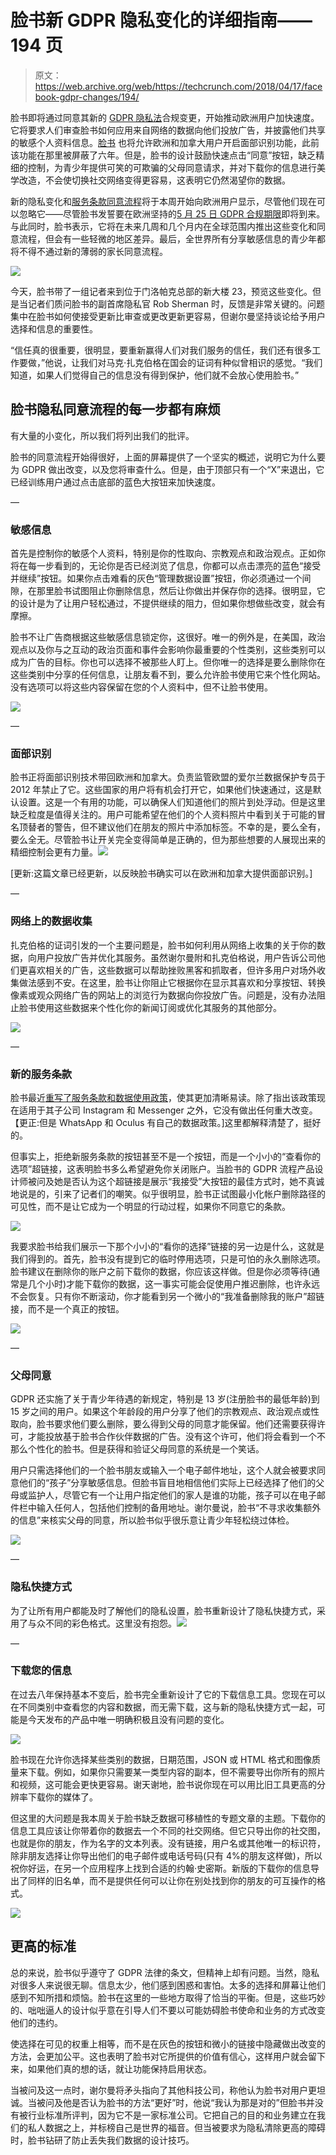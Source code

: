 # 脸书新 GDPR 隐私变化的详细指南——194 页

> 原文：<https://web.archive.org/web/https://techcrunch.com/2018/04/17/facebook-gdpr-changes/194/>

脸书即将通过同意其新的 [GDPR 隐私法](https://web.archive.org/web/20190825042509/https://techcrunch.com/2018/01/20/wtf-is-gdpr/)合规变更，开始推动欧洲用户加快速度。它将要求人们审查脸书如何应用来自网络的数据向他们投放广告，并披露他们共享的敏感个人资料信息。[脸书](https://web.archive.org/web/20190825042509/https://crunchbase.com/organization/facebook) 也将允许欧洲和加拿大用户开启面部识别功能，此前该功能在那里被屏蔽了六年。但是，脸书的设计鼓励快速点击“同意”按钮，缺乏精细的控制，为青少年提供可笑的可欺骗的父母同意请求，并对下载你的信息进行美学改造，不会使切换社交网络变得更容易，这表明它仍然渴望你的数据。

新的隐私变化和[服务条款同意流程](https://web.archive.org/web/20190825042509/http://newsroom.fb.com/news/2018/04/new-privacy-protections/)将于本周开始向欧洲用户显示，尽管他们现在可以忽略它——尽管脸书发誓要在欧洲坚持的[5 月 25 日 GDPR 合规期限](https://web.archive.org/web/20190825042509/https://techcrunch.com/2018/04/04/zuckerberg-gdpr/)即将到来。与此同时，脸书表示，它将在未来几周和几个月内在全球范围内推出这些变化和同意流程，但会有一些轻微的地区差异。最后，全世界所有分享敏感信息的青少年都将不得不通过新的薄弱的家长同意流程。

![](img/7fb6ed1a72dfa513257206af2238fd9a.png)

今天，脸书带了一组记者来到位于门洛帕克总部的新大楼 23，预览这些变化。但是当记者们质问脸书的副首席隐私官 Rob Sherman 时，反馈是非常关键的。问题集中在脸书如何使接受更新比审查或更改更新更容易，但谢尔曼坚持谈论给予用户选择和信息的重要性。

“信任真的很重要，很明显，要重新赢得人们对我们服务的信任，我们还有很多工作要做，”他说，让我们对马克·扎克伯格在国会的证词有种似曾相识的感觉。“我们知道，如果人们觉得自己的信息没有得到保护，他们就不会放心使用脸书。”

## 脸书隐私同意流程的每一步都有麻烦

有大量的小变化，所以我们将列出我们的批评。

脸书的同意流程开始得很好，上面的屏幕提供了一个坚实的概述，说明它为什么要为 GDPR 做出改变，以及您将审查什么。但是，由于顶部只有一个“X”来退出，它已经训练用户通过点击底部的蓝色大按钮来加快速度。

—

### 敏感信息

首先是控制你的敏感个人资料，特别是你的性取向、宗教观点和政治观点。正如你将在每一步看到的，无论你是否已经浏览了信息，你都可以点击漂亮的蓝色“接受并继续”按钮。如果你点击难看的灰色“管理数据设置”按钮，你必须通过一个间隙，在那里脸书试图阻止你删除信息，然后让你做出并保存你的选择。很明显，它的设计是为了让用户轻松通过，不提供继续的阻力，但如果你想做些改变，就会有摩擦。

脸书不让广告商根据这些敏感信息锁定你，这很好。唯一的例外是，在美国，政治观点以及你与之互动的政治页面和事件会影响你最重要的个性类别，这些类别可以成为广告的目标。你也可以选择不被那些人盯上。但你唯一的选择是要么删除你在这些类别中分享的任何信息，让朋友看不到，要么允许脸书使用它来个性化网站。没有选项可以将这些内容保留在您的个人资料中，但不让脸书使用。

![](img/5de0710eef5371818c338716d438118a.png)

—

### 面部识别

脸书正将面部识别技术带回欧洲和加拿大。负责监管欧盟的爱尔兰数据保护专员于 2012 年禁止了它。这些国家的用户将有机会打开它，如果他们快速通过，这是默认设置。这是一个有用的功能，可以确保人们知道他们的照片到处浮动。但是这里缺乏粒度是值得关注的。用户可能希望在他们的个人资料照片中看到关于可能的冒名顶替者的警告，但不建议他们在朋友的照片中添加标签。不幸的是，要么全有，要么全无。尽管脸书让开关完全变得简单是正确的，但为那些想要的人展现出来的精细控制会更有力量。![](img/0a0db103f6e6c4ea3115a77dcb2b7d32.png)

[更新:这篇文章已经更新，以反映脸书确实可以在欧洲和加拿大提供面部识别。]

—

### 网络上的数据收集

扎克伯格的证词引发的一个主要问题是，脸书如何利用从网络上收集的关于你的数据，向用户投放广告并优化其服务。虽然谢尔曼附和扎克伯格说，用户告诉公司他们更喜欢相关的广告，这些数据可以帮助挫败黑客和抓取者，但许多用户对场外收集做法感到不安。在这里，脸书让你阻止它根据你在显示其喜欢和分享按钮、转换像素或观众网络广告的网站上的浏览行为数据向你投放广告。问题是，没有办法阻止脸书使用这些数据来个性化你的新闻订阅或优化其服务的其他部分。

![](img/079a55acf6021754e66e93b9a91efdaf.png)

—

### 新的服务条款

脸书最近[重写了服务条款和数据使用政策](https://web.archive.org/web/20190825042509/https://techcrunch.com/2018/04/04/facebook-terms-of-service/)，使其更加清晰易读。除了指出该政策现在适用于其子公司 Instagram 和 Messenger 之外，它没有做出任何重大改变。【更正:但是 WhatsApp 和 Oculus 有自己的数据政策。]这里都解释清楚了，挺好的。

但事实上，拒绝新服务条款的按钮甚至不是一个按钮，而是一个小小的“查看你的选项”超链接，这表明脸书多么希望避免你关闭账户。当脸书的 GDPR 流程产品设计师被问及她是否认为这个超链接是展示“我接受”大按钮的最佳方式时，她不真诚地说是的，引来了记者们的嘲笑。似乎很明显，脸书正试图最小化帐户删除路径的可见性，而不是让它成为一个明显的行动过程，如果你不同意它的条款。

![](img/2a25b622958c628ba311b5cd3769cb5f.png)

我要求脸书给我们展示一下那个小小的“看你的选择”链接的另一边是什么，这就是我们得到的。首先，脸书没有提到它的临时停用选项，只是可怕的永久删除选项。脸书建议在删除你的账户之前下载你的数据，你应该这样做。但是你必须等待(通常是几个小时)才能下载你的数据，这一事实可能会促使用户推迟删除，也许永远不会恢复。只有你不断滚动，你才能看到另一个微小的“我准备删除我的账户”超链接，而不是一个真正的按钮。

![](img/c0e58a3ca80b2579fa7f9e7b8b967916.png)

—

### 父母同意

GDPR 还实施了关于青少年待遇的新规定，特别是 13 岁(注册脸书的最低年龄)到 15 岁之间的用户。如果这个年龄段的用户分享了他们的宗教观点、政治观点或性取向，脸书要求他们要么删除，要么得到父母的同意才能保留。他们还需要获得许可，才能投放基于脸书合作伙伴数据的广告。没有这个许可，他们将会看到一个不那么个性化的脸书。但是获得和验证父母同意的系统是一个笑话。

用户只需选择他们的一个脸书朋友或输入一个电子邮件地址，这个人就会被要求同意他们的“孩子”分享敏感信息。但脸书盲目地相信他们实际上已经选择了他们的父母或监护人，尽管它有一个让用户指定他们的家人是谁的功能，孩子可以在电子邮件栏中输入任何人，包括他们控制的备用地址。谢尔曼说，脸书“不寻求收集额外的信息”来核实父母的同意，所以脸书似乎很乐意让青少年轻松绕过体检。

![](img/1a6420aaee1abcdc1011f2d5702f2af9.png)

—

### 隐私快捷方式

为了让所有用户都能及时了解他们的隐私设置，脸书重新设计了隐私快捷方式，采用了与众不同的彩色格式。这里没有抱怨。![](img/43a87d6c3b31e1cc00188766eed5f5b0.png)

—

### 下载您的信息

在过去八年保持基本不变后，脸书完全重新设计了它的下载信息工具。您现在可以在不同类别中查看您的内容和数据，而无需下载，这与新的隐私快捷方式一起，可能是今天发布的产品中唯一明确积极且没有问题的变化。

![](img/3373d82eca8f4027e172985b3b5de993.png)

脸书现在允许你选择某些类别的数据，日期范围，JSON 或 HTML 格式和图像质量来下载。例如，如果你只需要某一类型内容的副本，但不需要导出你所有的照片和视频，这可能会更快更容易。谢天谢地，脸书说你现在可以用比旧工具更高的分辨率下载你的媒体了。

但这里的大问题是我本周关于脸书缺乏数据可移植性的专题文章的主题。下载你的信息工具应该让你带着你的数据去一个不同的社交网络。但它只导出你的社交图，也就是你的朋友，作为名字的文本列表。没有链接，用户名或其他唯一的标识符，除非朋友选择让你导出他们的电子邮件或电话号码(只有 4%的朋友这样做)，所以祝你好运，在另一个应用程序上找到合适的约翰·史密斯。新版的下载你的信息导出了同样的旧名单，而不是提供任何可以让你在别处找到你的朋友的可互操作的格式。

![](img/ddada05e81f35549ccfe3ac620285d33.png)

## 更高的标准

总的来说，脸书似乎遵守了 GDPR 法律的条文，但精神上却有问题。当然，隐私对很多人来说很无聊。信息太少，他们感到困惑和害怕。太多的选择和屏幕让他们感到不知所措和烦恼。脸书在这里的一些地方取得了恰当的平衡。但是，这些巧妙的、咄咄逼人的设计似乎意在引导人们不要以可能妨碍脸书使命和业务的方式改变他们的违约。

使选择在可见的权重上相等，而不是在灰色的按钮和微小的链接中隐藏做出改变的方法，会更加公平。这也表明了脸书对它所提供的价值有信心，这样用户就会留下来，如果他们真的想的话，就让功能保持启用状态。

当被问及这一点时，谢尔曼将矛头指向了其他科技公司，称他认为脸书对用户更坦诚。当被问及他是否认为脸书的方法“更好”时，他说“我认为那是对的”但脸书并没有被行业标准所评判，因为它不是一家标准公司。它把自己的目的和业务建立在我们的私人数据之上，并标榜自己是世界的福音。但当被要求为隐私清除更高的障碍时，脸书钻研了防止丢失我们数据的设计技巧。